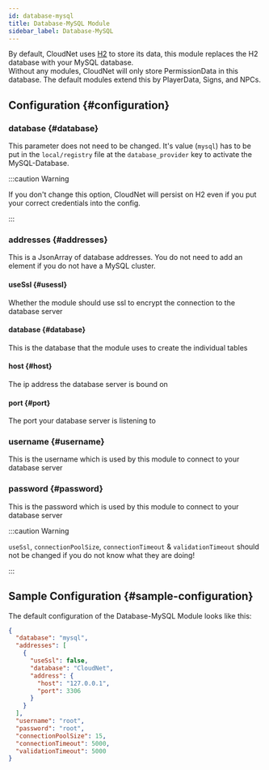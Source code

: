 ```yaml
---
id: database-mysql
title: Database-MySQL Module
sidebar_label: Database-MySQL
---
```


By default, CloudNet uses [H2](https://h2database.com/) to store its data, this module replaces the H2 database with your MySQL database.  
Without any modules, CloudNet will only store PermissionData in this database. The default modules extend this by PlayerData, Signs, and NPCs.

## Configuration {#configuration}

### database {#database}

This parameter does not need to be changed. It's value (`mysql`) has to be put in the `local/registry` file at the `database_provider` key to activate the MySQL-Database.

:::caution Warning

If you don't change this option, CloudNet will persist on H2 even if you put your correct credentials into the config.

:::

### addresses {#addresses}

This is a JsonArray of database addresses. You do not need to add an element if you do not have a MySQL cluster.

#### useSsl {#usessl}

Whether the module should use ssl to encrypt the connection to the database server

#### database {#database}

This is the database that the module uses to create the individual tables

#### host {#host}

The ip address the database server is bound on

#### port {#port}

The port your database server is listening to

### username {#username}

This is the username which is used by this module to connect to your database server

### password {#password}

This is the password which is used by this module to connect to your database server

:::caution Warning

`useSsl`, `connectionPoolSize`, `connectionTimeout` & `validationTimeout` should not be changed if you do not know what they are doing!

:::

## Sample Configuration {#sample-configuration}

The default configuration of the Database-MySQL Module looks like this:

```json
{
  "database": "mysql",
  "addresses": [
    {
      "useSsl": false,
      "database": "CloudNet",
      "address": {
        "host": "127.0.0.1",
        "port": 3306
      }
    }
  ],
  "username": "root",
  "password": "root",
  "connectionPoolSize": 15,
  "connectionTimeout": 5000,
  "validationTimeout": 5000
}
```
